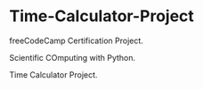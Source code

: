 # Time-Calculator-Project

freeCodeCamp Certification Project.

Scientific COmputing with Python.


Time Calculator Project.
